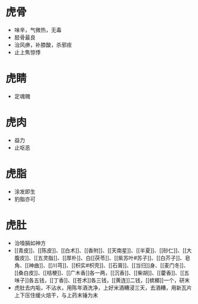 # 虎骨
- 味辛，气微热，无毒
- 胫骨最良
- 治风痹，补膝酸，杀邪疰
- 止上焦惊悸
# 虎睛
- 定魂魄
# 虎肉
- 益力
- 止呕恶
# 虎脂
- 涂发即生
- 豹脂亦可
# 虎肚
- 治噎膈如神方
- [[青皮]]、[[陈皮]]、[[白术]]、[[香附]]、[[天南星]]、[[半夏]]、[[砂仁]]、[[大腹皮]]、[[五灵脂]]、[[厚朴]]、白[[茯苓]]、[[紫苏叶#苏子]]、[[白芥子]]、皂角、[[神曲]]、[[川芎]]、[[枳实#枳壳]]、[[石膏]]、[[当归]]身、[[麦门冬]]、[[桑白皮]]、[[桔梗]]、[[广木香]]各一两，[[沉香]]、[[柴胡]]、[[藿香]]、[[五味子]]各五钱，[[丁香]]、[[苍术]]各三钱，[[黄连]]二钱，[[槟榔]]一个，研末
- 虎肚去内垢，不沾水，用陈年酒洗净，上好米酒糟浸三天，去酒糟，用新瓦片上下压住缓火焙干，与上药末锤为末